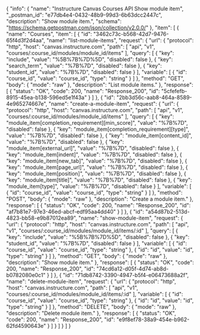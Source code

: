 {
  "info": {
    "name": "Instructure Canvas Courses API Show module item",
    "_postman_id": "e77db4e4-0432-48b9-99d3-6b63dcc2447c",
    "description": "Show module item.",
    "schema": "https://schema.getpostman.com/json/collection/v2.0.0/"
  },
  "item": [
    {
      "name": "Courses",
      "item": [
        {
          "id": "3462c73c-b568-42d7-9476-65f4d3f2d4aa",
          "name": "list-module-items",
          "request": {
            "url": {
              "protocol": "http",
              "host": "canvas.instructure.com",
              "path": [
                "api",
                "v1",
                "courses/:course_id/modules/module_id/items"
              ],
              "query": [
                {
                  "key": "include",
                  "value": "%5B%7B%7D%5D",
                  "disabled": false
                },
                {
                  "key": "search_term",
                  "value": "%7B%7D",
                  "disabled": false
                },
                {
                  "key": "student_id",
                  "value": "%7B%7D",
                  "disabled": false
                }
              ],
              "variable": [
                {
                  "id": "course_id",
                  "value": "course_id",
                  "type": "string"
                }
              ]
            },
            "method": "GET",
            "body": {
              "mode": "raw"
            },
            "description": "List module items."
          },
          "response": [
            {
              "status": "OK",
              "code": 200,
              "name": "Response_200",
              "id": "5cfefefb-8915-45ea-b138-596ed5e1f43a"
            }
          ]
        },
        {
          "id": "2bb3d56c-aab8-464a-8589-4e965274667e",
          "name": "create-a-module-item",
          "request": {
            "url": {
              "protocol": "http",
              "host": "canvas.instructure.com",
              "path": [
                "api",
                "v1",
                "courses/:course_id/modules/module_id/items"
              ],
              "query": [
                {
                  "key": "module_item[completion_requirement][min_score]",
                  "value": "%7B%7D",
                  "disabled": false
                },
                {
                  "key": "module_item[completion_requirement][type]",
                  "value": "%7B%7D",
                  "disabled": false
                },
                {
                  "key": "module_item[content_id]",
                  "value": "%7B%7D",
                  "disabled": false
                },
                {
                  "key": "module_item[external_url]",
                  "value": "%7B%7D",
                  "disabled": false
                },
                {
                  "key": "module_item[indent]",
                  "value": "%7B%7D",
                  "disabled": false
                },
                {
                  "key": "module_item[new_tab]",
                  "value": "%7B%7D",
                  "disabled": false
                },
                {
                  "key": "module_item[page_url]",
                  "value": "%7B%7D",
                  "disabled": false
                },
                {
                  "key": "module_item[position]",
                  "value": "%7B%7D",
                  "disabled": false
                },
                {
                  "key": "module_item[title]",
                  "value": "%7B%7D",
                  "disabled": false
                },
                {
                  "key": "module_item[type]",
                  "value": "%7B%7D",
                  "disabled": false
                }
              ],
              "variable": [
                {
                  "id": "course_id",
                  "value": "course_id",
                  "type": "string"
                }
              ]
            },
            "method": "POST",
            "body": {
              "mode": "raw"
            },
            "description": "Create a module item."
          },
          "response": [
            {
              "status": "OK",
              "code": 200,
              "name": "Response_200",
              "id": "af7b81e7-97e3-46ed-abcf-edf95aa4dd40"
            }
          ]
        },
        {
          "id": "a54d87b2-513d-4823-bb58-e9b87012ea89",
          "name": "show-module-item",
          "request": {
            "url": {
              "protocol": "http",
              "host": "canvas.instructure.com",
              "path": [
                "api",
                "v1",
                "courses/:course_id/modules/module_id/items/:id"
              ],
              "query": [
                {
                  "key": "include",
                  "value": "%5B%7B%7D%5D",
                  "disabled": false
                },
                {
                  "key": "student_id",
                  "value": "%7B%7D",
                  "disabled": false
                }
              ],
              "variable": [
                {
                  "id": "course_id",
                  "value": "course_id",
                  "type": "string"
                },
                {
                  "id": "id",
                  "value": "id",
                  "type": "string"
                }
              ]
            },
            "method": "GET",
            "body": {
              "mode": "raw"
            },
            "description": "Show module item."
          },
          "response": [
            {
              "status": "OK",
              "code": 200,
              "name": "Response_200",
              "id": "74cd6a12-d05f-4d74-ab8d-b0782080e0c1"
            }
          ]
        },
        {
          "id": "71db8742-3390-4947-b5f4-e06473688a2f",
          "name": "delete-module-item",
          "request": {
            "url": {
              "protocol": "http",
              "host": "canvas.instructure.com",
              "path": [
                "api",
                "v1",
                "courses/:course_id/modules/module_id/items/:id"
              ],
              "variable": [
                {
                  "id": "course_id",
                  "value": "course_id",
                  "type": "string"
                },
                {
                  "id": "id",
                  "value": "id",
                  "type": "string"
                }
              ]
            },
            "method": "DELETE",
            "body": {
              "mode": "raw"
            },
            "description": "Delete module item."
          },
          "response": [
            {
              "status": "OK",
              "code": 200,
              "name": "Response_200",
              "id": "e9f8ef78-38a9-454e-b962-62fd4590643e"
            }
          ]
        }
      ]
    }
  ]
}
